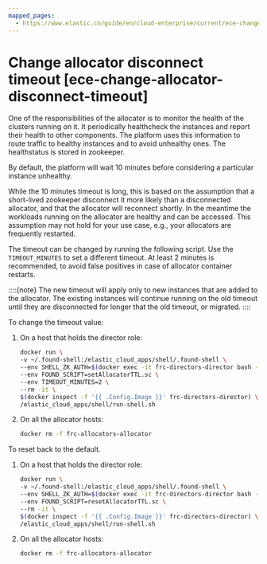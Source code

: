 ```yaml
---
mapped_pages:
  - https://www.elastic.co/guide/en/cloud-enterprise/current/ece-change-allocator-disconnect-timeout.html
---
```


# Change allocator disconnect timeout [ece-change-allocator-disconnect-timeout]

One of the responsibilities of the allocator is to monitor the health of the clusters running on it. It periodically healthcheck the instances and report their health to other components. The platform uses this information to route traffic to healthy instances and to avoid unhealthy ones. The healthstatus is stored in zookeeper.

By default, the platform will wait 10 minutes before considering a particular instance unhealthy.

While the 10 minutes timeout is long, this is based on the assumption that a short-lived zookeeper disconnect it more likely than a disconnected allocator, and that the allocator will reconnect shortly. In the meantime the workloads running on the allocator are healthy and can be accessed. This assumption may not hold for your use case, e.g., your allocators are frequently restarted.

The timeout can be changed by running the following script. Use the `TIMEOUT_MINUTES` to set a different timeout. At least 2 minutes is recommended, to avoid false positives in case of allocator container restarts.

::::{note} 
The new timeout will apply only to new instances that are added to the allocator. The existing instances will continue running on the old timeout until they are disconnected for longer that the old timeout, or migrated.
::::


To change the timeout value:

1. On a host that holds the director role:

    ```sh
    docker run \
    -v ~/.found-shell:/elastic_cloud_apps/shell/.found-shell \
    --env SHELL_ZK_AUTH=$(docker exec -it frc-directors-director bash -c 'echo -n $FOUND_ZK_READWRITE') $(docker inspect -f '{{ range .HostConfig.ExtraHosts }} --add-host {{.}} {{ end }}' frc-directors-director)  \
    --env FOUND_SCRIPT=setAllocatorTTL.sc \
    --env TIMEOUT_MINUTES=2 \
    --rm -it \
    $(docker inspect -f '{{ .Config.Image }}' frc-directors-director) \
    /elastic_cloud_apps/shell/run-shell.sh
    ```

2. On all the allocator hosts:

    ```sh
    docker rm -f frc-allocators-allocator
    ```


To reset back to the default.

1. On a host that holds the director role:

    ```sh
    docker run \
    -v ~/.found-shell:/elastic_cloud_apps/shell/.found-shell \
    --env SHELL_ZK_AUTH=$(docker exec -it frc-directors-director bash -c 'echo -n $FOUND_ZK_READWRITE') $(docker inspect -f '{{ range .HostConfig.ExtraHosts }} --add-host {{.}} {{ end }}' frc-directors-director)  \
    --env FOUND_SCRIPT=resetAllocatorTTL.sc \
    --rm -it \
    $(docker inspect -f '{{ .Config.Image }}' frc-directors-director) \
    /elastic_cloud_apps/shell/run-shell.sh
    ```

2. On all the allocator hosts:

    ```sh
    docker rm -f frc-allocators-allocator
    ```


